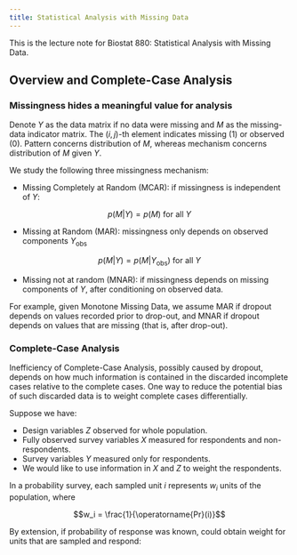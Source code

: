 ```yaml
---
title: Statistical Analysis with Missing Data
---
```


This is the lecture note for Biostat 880: Statistical Analysis with Missing Data.

## Overview and Complete-Case Analysis

### Missingness hides a meaningful value for analysis

Denote $Y$ as the data matrix if no data were missing and $M$ as the missing-data indicator matrix. The $(i,j)$-th element indicates missing (1) or observed (0). Pattern concerns distribution of $M$, whereas mechanism concerns distribution of $M$ given $Y$. 

We study the following three missingness mechanism: 

+ Missing Completely at Random (MCAR): if missingness is independent of $Y$: 

$$p(M|Y) = p(M) \text{ for all } Y$$

+ Missing at Random (MAR):  missingness only depends on observed components $Y_{\text{obs}}$

$$p(M|Y) = p(M|Y_{\text{obs}}) \text{ for all } Y$$

+ Missing not at random (MNAR): if missingness depends on missing components of $Y$,
after conditioning on observed data.

For example, given Monotone Missing Data, we assume MAR if dropout depends on values recorded prior to drop-out, and MNAR if dropout depends on values that are missing (that is, after drop-out).

### Complete-Case Analysis

Inefficiency of Complete-Case Analysis, possibly caused by dropout, depends on how much information is contained in the discarded incomplete cases relative to the complete cases. One way to reduce the potential bias of such discarded data is to weight complete cases differentially. 

Suppose we have: 

- Design variables $Z$ observed for whole population. 
- Fully observed survey variables $X$ measured for respondents and non-respondents. 
- Survey variables $Y$ measured only for respondents.
- We would like to use information in $X$ and $Z$ to weight the respondents. 

In a probability survey, each sampled unit $i$ represents $w_i$ units of the population, where 

$$w_i = \frac{1}{\operatorname{Pr}(i)}$$

By extension, if probability of response was known, could obtain weight for units that are sampled
and respond:


